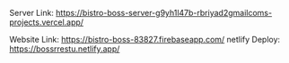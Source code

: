 Server Link: https://bistro-boss-server-g9yh1l47b-rbriyad2gmailcoms-projects.vercel.app/

Website Link: https://bistro-boss-83827.firebaseapp.com/
netlify Deploy: https://bossrrestu.netlify.app/
